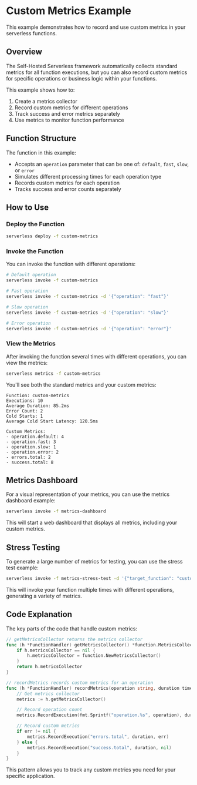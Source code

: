 # Custom Metrics Example

This example demonstrates how to record and use custom metrics in your serverless functions.

## Overview

The Self-Hosted Serverless framework automatically collects standard metrics for all function executions, but you can also record custom metrics for specific operations or business logic within your functions.

This example shows how to:

1. Create a metrics collector
2. Record custom metrics for different operations
3. Track success and error metrics separately
4. Use metrics to monitor function performance

## Function Structure

The function in this example:

- Accepts an `operation` parameter that can be one of: `default`, `fast`, `slow`, or `error`
- Simulates different processing times for each operation type
- Records custom metrics for each operation
- Tracks success and error counts separately

## How to Use

### Deploy the Function

```bash
serverless deploy -f custom-metrics
```

### Invoke the Function

You can invoke the function with different operations:

```bash
# Default operation
serverless invoke -f custom-metrics

# Fast operation
serverless invoke -f custom-metrics -d '{"operation": "fast"}'

# Slow operation
serverless invoke -f custom-metrics -d '{"operation": "slow"}'

# Error operation
serverless invoke -f custom-metrics -d '{"operation": "error"}'
```

### View the Metrics

After invoking the function several times with different operations, you can view the metrics:

```bash
serverless metrics -f custom-metrics
```

You'll see both the standard metrics and your custom metrics:

```
Function: custom-metrics
Executions: 10
Average Duration: 85.2ms
Error Count: 2
Cold Starts: 1
Average Cold Start Latency: 120.5ms

Custom Metrics:
- operation.default: 4
- operation.fast: 3
- operation.slow: 1
- operation.error: 2
- errors.total: 2
- success.total: 8
```

## Metrics Dashboard

For a visual representation of your metrics, you can use the metrics dashboard example:

```bash
serverless invoke -f metrics-dashboard
```

This will start a web dashboard that displays all metrics, including your custom metrics.

## Stress Testing

To generate a large number of metrics for testing, you can use the stress test example:

```bash
serverless invoke -f metrics-stress-test -d '{"target_function": "custom-metrics", "concurrency": 5, "duration": 60}'
```

This will invoke your function multiple times with different operations, generating a variety of metrics.

## Code Explanation

The key parts of the code that handle custom metrics:

```go
// getMetricsCollector returns the metrics collector
func (h *FunctionHandler) getMetricsCollector() *function.MetricsCollector {
    if h.metricsCollector == nil {
        h.metricsCollector = function.NewMetricsCollector()
    }
    return h.metricsCollector
}

// recordMetrics records custom metrics for an operation
func (h *FunctionHandler) recordMetrics(operation string, duration time.Duration, err error) {
    // Get metrics collector
    metrics := h.getMetricsCollector()

    // Record operation count
    metrics.RecordExecution(fmt.Sprintf("operation.%s", operation), duration, err)

    // Record custom metrics
    if err != nil {
        metrics.RecordExecution("errors.total", duration, err)
    } else {
        metrics.RecordExecution("success.total", duration, nil)
    }
}
```

This pattern allows you to track any custom metrics you need for your specific application.
